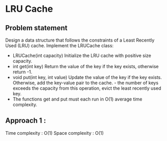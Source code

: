 # LRU Cache

## Problem statement

Design a data structure that follows the constraints of a Least Recently Used (LRU) cache. Implement the LRUCache class:
- LRUCache(int capacity) Initialize the LRU cache with positive size capacity.
- int get(int key) Return the value of the key if the key exists, otherwise return -1.
- void put(int key, int value) Update the value of the key if the key exists. Otherwise, add the key-value pair to the cache. - the number of keys exceeds the capacity from this operation, evict the least recently used key.
- The functions get and put must each run in O(1) average time complexity.

## Approach 1 : 

Time complexity : O(1) 
Space complexity : O(1)

```cpp

```
